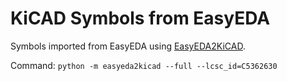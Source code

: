 # KiCAD Symbols from EasyEDA

Symbols imported from EasyEDA using
[EasyEDA2KiCAD](https://github.com/uPesy/easyeda2kicad.py).

Command: `python -m easyeda2kicad --full --lcsc_id=C5362630`
